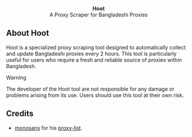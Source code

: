 <p align="center">
<b>Hoot</b><br/>
A Proxy Scraper for Bangladeshi Proxies
</p>

<h2>About Hoot</h2>
<p title="Hoot">Hoot is a specialized proxy scraping tool designed to automatically collect and update Bangladeshi proxies every 2 hours. This tool is particularly useful for users who require a fresh and reliable source of proxies within Bangladesh.</p>

> [!WARNING]
> The developer of the Hoot tool are not responsible for any damage or problems arising from its use. Users should use this tool at their own risk.

## Credits
- [monosans](https://github.com/monosans/ "monosans") for his [proxy-list](https://github.com/monosans/proxy-list "proxy-list").